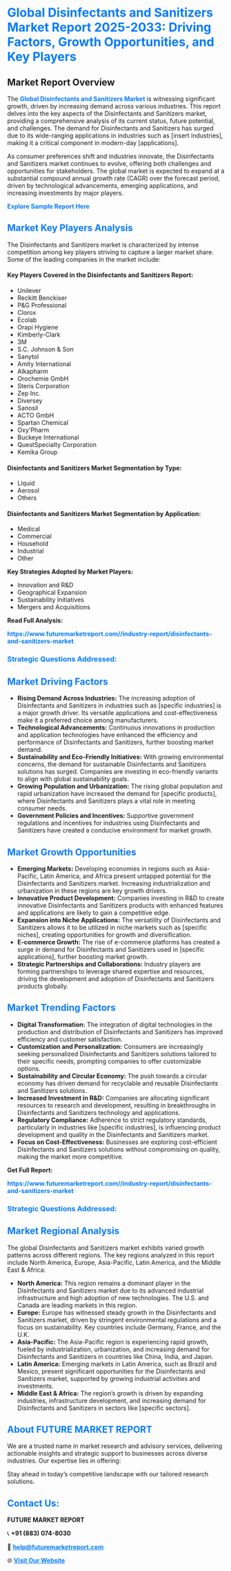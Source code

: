 <h1 style="color: #007BFF;">Global Disinfectants and Sanitizers Market Report 2025-2033: Driving Factors, Growth Opportunities, and Key Players</h1>

<section id="overview">
<h2>Market Report Overview</h2>
<p>The <a href="https://www.futuremarketreport.com//industry-report/disinfectants-and-sanitizers-market" style="color: #007BFF; text-decoration: none;"><strong>Global Disinfectants and Sanitizers Market</strong></a> is witnessing significant growth, driven by increasing demand across various industries. This report delves into the key aspects of the Disinfectants and Sanitizers market, providing a comprehensive analysis of its current status, future potential, and challenges. The demand for Disinfectants and Sanitizers has surged due to its wide-ranging applications in industries such as [insert industries], making it a critical component in modern-day [applications].</p>
<p>As consumer preferences shift and industries innovate, the Disinfectants and Sanitizers market continues to evolve, offering both challenges and opportunities for stakeholders. The global market is expected to expand at a substantial compound annual growth rate (CAGR) over the forecast period, driven by technological advancements, emerging applications, and increasing investments by major players.</p>
</section>

<section id="overview">
<p><a href="https://www.futuremarketreport.com//request-sample/reportId=45551" style="color: #007BFF; text-decoration: none;"><strong>Explore Sample Report Here</strong></a></p>
</section>

<section id="key-players">
<h2 style="color: #007BFF;">Market Key Players Analysis</h2>
<p>The Disinfectants and Sanitizers market is characterized by intense competition among key players striving to capture a larger market share. Some of the leading companies in the market include:</p>
<h4>Key Players Covered in the Disinfectants and Sanitizers Report:</h4>
<ul><li>Unilever</li><li>Reckitt Benckiser</li><li>P&amp;G Professional</li><li>Clorox</li><li>Ecolab</li><li>Orapi Hygiene</li><li>Kimberly-Clark</li><li>3M</li><li>S.C. Johnson &amp; Son</li><li>Sanytol</li><li>Amity International</li><li>Alkapharm</li><li>Orochemie GmbH</li><li>Steris Corporation</li><li>Zep Inc.</li><li>Diversey</li><li>Sanosil</li><li>ACTO GmbH</li><li>Spartan Chemical</li><li>Oxy&#039;Pharm</li><li>Buckeye International</li><li>QuestSpecialty Corporation</li><li>Kemika Group</li></ul>
<h4>Disinfectants and Sanitizers Market Segmentation by Type:</h4>
<ul><li>Liquid</li><li>Aerosol</li><li>Others</li></ul>

<h4>Disinfectants and Sanitizers Market Segmentation by Application:</h4>
<ul><li>Medical</li><li>Commercial</li><li>Household</li><li>Industrial</li><li>Other</li></ul>
<p><strong>Key Strategies Adopted by Market Players:</strong></p>
<ul>
<li>Innovation and R&D</li>
<li>Geographical Expansion</li>
<li>Sustainability Initiatives</li>
<li>Mergers and Acquisitions</li>
</ul>
</section>

<section>
<p><strong>Read Full Analysis: </strong></p><a href="https://www.futuremarketreport.com//industry-report/disinfectants-and-sanitizers-market" style="color: #007BFF; text-decoration: none;"><strong>https://www.futuremarketreport.com//industry-report/disinfectants-and-sanitizers-market</strong></a>
<h3 style="color: #007BFF;">Strategic Questions Addressed:</h3>
</section>

<section id="driving-factors">
<h2 style="color: #007BFF;">Market Driving Factors</h2>
<ul>
<li><strong>Rising Demand Across Industries:</strong> The increasing adoption of Disinfectants and Sanitizers in industries such as [specific industries] is a major growth driver. Its versatile applications and cost-effectiveness make it a preferred choice among manufacturers.</li>
<li><strong>Technological Advancements:</strong> Continuous innovations in production and application technologies have enhanced the efficiency and performance of Disinfectants and Sanitizers, further boosting market demand.</li>
<li><strong>Sustainability and Eco-Friendly Initiatives:</strong> With growing environmental concerns, the demand for sustainable Disinfectants and Sanitizers solutions has surged. Companies are investing in eco-friendly variants to align with global sustainability goals.</li>
<li><strong>Growing Population and Urbanization:</strong> The rising global population and rapid urbanization have increased the demand for [specific products], where Disinfectants and Sanitizers plays a vital role in meeting consumer needs.</li>
<li><strong>Government Policies and Incentives:</strong> Supportive government regulations and incentives for industries using Disinfectants and Sanitizers have created a conducive environment for market growth.</li>
</ul>
</section>

<section id="growth-opportunities">
<h2 style="color: #007BFF;">Market Growth Opportunities</h2>
<ul>
<li><strong>Emerging Markets:</strong> Developing economies in regions such as Asia-Pacific, Latin America, and Africa present untapped potential for the Disinfectants and Sanitizers market. Increasing industrialization and urbanization in these regions are key growth drivers.</li>
<li><strong>Innovative Product Development:</strong> Companies investing in R&D to create innovative Disinfectants and Sanitizers products with enhanced features and applications are likely to gain a competitive edge.</li>
<li><strong>Expansion into Niche Applications:</strong> The versatility of Disinfectants and Sanitizers allows it to be utilized in niche markets such as [specific niches], creating opportunities for growth and diversification.</li>
<li><strong>E-commerce Growth:</strong> The rise of e-commerce platforms has created a surge in demand for Disinfectants and Sanitizers used in [specific applications], further boosting market growth.</li>
<li><strong>Strategic Partnerships and Collaborations:</strong> Industry players are forming partnerships to leverage shared expertise and resources, driving the development and adoption of Disinfectants and Sanitizers products globally.</li>
</ul>
</section>

<section id="trending-factors">
<h2 style="color: #007BFF;">Market Trending Factors</h2>
<ul>
<li><strong>Digital Transformation:</strong> The integration of digital technologies in the production and distribution of Disinfectants and Sanitizers has improved efficiency and customer satisfaction.</li>
<li><strong>Customization and Personalization:</strong> Consumers are increasingly seeking personalized Disinfectants and Sanitizers solutions tailored to their specific needs, prompting companies to offer customizable options.</li>
<li><strong>Sustainability and Circular Economy:</strong> The push towards a circular economy has driven demand for recyclable and reusable Disinfectants and Sanitizers solutions.</li>
<li><strong>Increased Investment in R&D:</strong> Companies are allocating significant resources to research and development, resulting in breakthroughs in Disinfectants and Sanitizers technology and applications.</li>
<li><strong>Regulatory Compliance:</strong> Adherence to strict regulatory standards, particularly in industries like [specific industries], is influencing product development and quality in the Disinfectants and Sanitizers market.</li>
<li><strong>Focus on Cost-Effectiveness:</strong> Businesses are exploring cost-efficient Disinfectants and Sanitizers solutions without compromising on quality, making the market more competitive.</li>
</ul>
</section>

<section>
<p><strong>Get Full Report: </strong></p><a href="https://www.futuremarketreport.com//industry-report/disinfectants-and-sanitizers-market" style="color: #007BFF; text-decoration: none;"><strong>https://www.futuremarketreport.com//industry-report/disinfectants-and-sanitizers-market</strong></a>
<h3 style="color: #007BFF;">Strategic Questions Addressed:</h3>
</section>


<section id="regional-analysis">
<h2 style="color: #007BFF;">Market Regional Analysis</h2>
<p>The global Disinfectants and Sanitizers market exhibits varied growth patterns across different regions. The key regions analyzed in this report include North America, Europe, Asia-Pacific, Latin America, and the Middle East & Africa:</p>
<ul>
<li><strong>North America:</strong> This region remains a dominant player in the Disinfectants and Sanitizers market due to its advanced industrial infrastructure and high adoption of new technologies. The U.S. and Canada are leading markets in this region.</li>
<li><strong>Europe:</strong> Europe has witnessed steady growth in the Disinfectants and Sanitizers market, driven by stringent environmental regulations and a focus on sustainability. Key countries include Germany, France, and the U.K.</li>
<li><strong>Asia-Pacific:</strong> The Asia-Pacific region is experiencing rapid growth, fueled by industrialization, urbanization, and increasing demand for Disinfectants and Sanitizers in countries like China, India, and Japan.</li>
<li><strong>Latin America:</strong> Emerging markets in Latin America, such as Brazil and Mexico, present significant opportunities for the Disinfectants and Sanitizers market, supported by growing industrial activities and investments.</li>
<li><strong>Middle East & Africa:</strong> The region’s growth is driven by expanding industries, infrastructure development, and increasing demand for Disinfectants and Sanitizers in sectors like [specific sectors].</li>
</ul>
</section>

<footer>
<h2 style="color: #007BFF;">About FUTURE MARKET REPORT</h2>
<p>We are a trusted name in market research and advisory services, delivering actionable insights and strategic support to businesses across diverse industries. Our expertise lies in offering:</p>

<p>Stay ahead in today’s competitive landscape with our tailored research solutions.</p>

<h2 style="color: #007BFF;">Contact Us:</h2>
<p><strong>FUTURE MARKET REPORT</strong></p>
<p>📞 <strong>+91 (883) 074-8030</strong></p>
<p>📧 <strong><a href="mailto:help@futuremarketreport.com" style="color: #007BFF;">help@futuremarketreport.com</a></strong></p>
<p>🌐 <strong><a href="https://www.futuremarketreport.com/" style="color: #007BFF;">Visit Our Website</a></strong></p>
</footer>